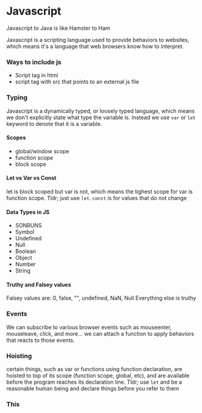 # Javascript

Javascript to Java is like Hamster to Ham

Javascript is a scripting language used to provide behaviors to websites, which means it's a language that web browsers know how to interpret.

### Ways to include js
- Script tag in html
- script tag with src that points to an external js file

### Typing
Javascript is a dynamically typed, or loosely typed language, which means we don't explicitly state what type the variable is. Instead we use `var` or `let` keyword to denote that it is a variable.

#### Scopes
- global/window scope
- function scope
- block scope

#### Let vs Var vs Const
let is block scoped but var is not, which means the tighest scope for var is function scope. Tldr; just use `let`.
`const` is for values that do not change

#### Data Types in JS
 - SONBUNS 
 - Symbol
 - Undefined
 - Null
 - Boolean
 - Object
 - Number
 - String

#### Truthy and Falsey values
Falsey values are: 0, false, "", undefined, NaN, Null
Everything else is truthy

### Events
We can subscribe to various browser events such as mouseenter, mouseleave, click, and  more... we can attach a function to apply behaviors that reacts to those events.

### Hoisting
certain things, such as var or functions using function declaration, are hoisted to top of its scope (function scope, global, etc), and are available before the program reaches its declaration line.
Tldr; use `let` and be a reasonable human being and declare things before you refer to them

### This
